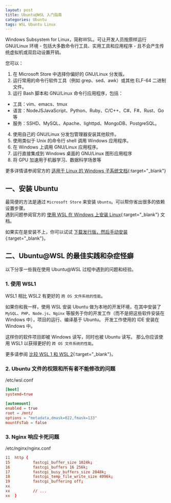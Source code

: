 ```yaml
---
layout: post
title: Ubuntu@WSL 入门指南
categories: Ubuntu
tags: WSL Ubuntu Linux
---
```


Windows Subsystem for Linux，简称WSL。可让开发人员按原样运行 GNU/Linux 环境 - 包括大多数命令行工具、实用工具和应用程序 - 且不会产生传统虚拟机或双启动设置开销。

您可以：

1. 在 Microsoft Store 中选择你偏好的 GNU/Linux 分发版。
2. 运行常用的命令行软件工具（例如 grep、sed、awk）或其他 ELF-64 二进制文件。
3. 运行 Bash 脚本和 GNU/Linux 命令行应用程序，包括：
  - 工具：vim、emacs、tmux
  - 语言：NodeJSJavaScript、Python、Ruby、C/C++、C#、F#、Rust、Go 等
  - 服务：SSHD、MySQL、Apache、lighttpd、MongoDB、PostgreSQL。
4. 使用自己的 GNU/Linux 分发包管理器安装其他软件。
5. 使用类似于 Unix 的命令行 shell 调用 Windows 应用程序。
6. 在 Windows 上调用 GNU/Linux 应用程序。
7. 运行直接集成到 Windows 桌面的 GNU/Linux 图形应用程序
8. 将 GPU 加速用于机器学习、数据科学场景等

更多详情请参阅官方的 [适用于 Linux 的 Windows 子系统文档](https://learn.microsoft.com/zh-cn/windows/wsl/){:target="_blank"}

## 一、安装 Ubuntu
最简便的方法是通过 `Microsoft Store` 来安装 `Ubuntu`。可以帮你省出很多的依赖设置步骤。   
遇到问题参阅官方的 [使用 WSL 在 Windows 上安装 Linux](https://learn.microsoft.com/zh-cn/windows/wsl/install){:target="_blank"} 文档。

如果实在是安装不上，你可以试试 [下载发行版，然后手动安装](https://learn.microsoft.com/zh-cn/windows/wsl/install-manual#downloading-distributions){:target="_blank"}。

## 二、Ubuntu@WSL 的最佳实践和杂症怪癖

以下分享一些我在使用 Ubuntu@WSL 过程中遇到的问题和经验。

### 1. 使用 WSL1

WSL1 相比 WSL2 有更好的 `跨 OS 文件系统的性能`。

如果你和我一样，使用 WSL 安装 Ubuntu 做为本地的开发环境，在其中安装了 `MySQL`、`PHP`、`Node.js`、`Nginx` 等服务于你的开发工作（而不是把这些软件安装在 Windows 中），项目的运行、编译基于 Ubuntu。
开发工作使用的 IDE 安装在 Windows 中。

这样你的软件项目即被 Windows 读写，同时也被 Ubuntu 读写。
那么你应该使用 WSL1 以获得更好的 `跨 OS 文件系统的性能`。

更多请参阅 [比较 WSL 1 和 WSL 2](https://learn.microsoft.com/zh-cn/windows/wsl/compare-versions#comparing-wsl-1-and-wsl-2){:target="_blank"}。


### 2. Ubuntu 文件的权限和所有者不能修改的问题

/etc/wsl.conf

```wsl.conf
[boot]
systemd=true

[automount]
enabled = true
root = /mnt/
options = "metadata,dmask=022,fmask=133"
mountFsTab = false
```

### 3. Nginx 响应卡死问题

/etc/nginx/nginx.conf

```nginx.conf
11  http {
15          fastcgi_buffer_size 1024k;
16          fastcgi_buffers 16 256k;
17          fastcgi_busy_buffers_size 2048k;
18          fastcgi_temp_file_write_size 4096k;
19          fastcgi_buffering off;
xx
xx          // ...
xx  }
```
